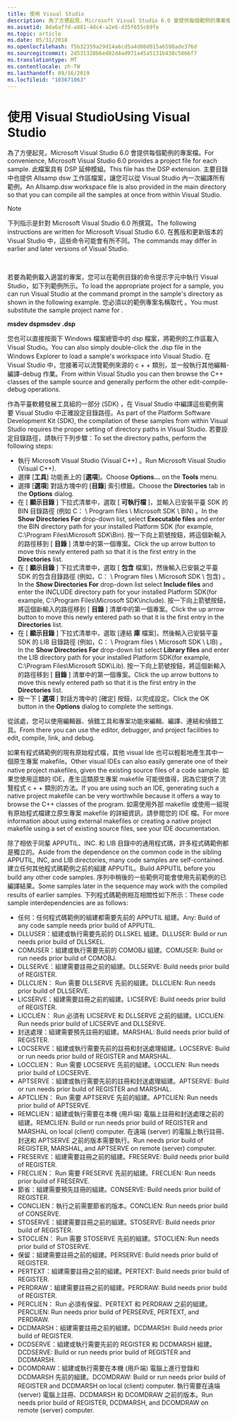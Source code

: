```yaml
---
title: 使用 Visual Studio
description: 為了方便起見，Microsoft Visual Studio 6.0 會提供每個範例的專案檔。
ms.assetid: 8da6affd-a881-4dc4-a2e6-d35f655c69fe
ms.topic: article
ms.date: 05/31/2018
ms.openlocfilehash: f5b32359a29d14a6cd5a4d08d015a6598ade376d
ms.sourcegitcommit: 2d531328b6ed82d4ad971a45a5131b430c5866f7
ms.translationtype: MT
ms.contentlocale: zh-TW
ms.lasthandoff: 09/16/2019
ms.locfileid: "103671063"
---
```

# <a name="using-visual-studio"></a><span data-ttu-id="42e7d-103">使用 Visual Studio</span><span class="sxs-lookup"><span data-stu-id="42e7d-103">Using Visual Studio</span></span>

<span data-ttu-id="42e7d-104">為了方便起見，Microsoft Visual Studio 6.0 會提供每個範例的專案檔。</span><span class="sxs-lookup"><span data-stu-id="42e7d-104">For convenience, Microsoft Visual Studio 6.0 provides a project file for each sample.</span></span> <span data-ttu-id="42e7d-105">此檔案具有 DSP 延伸模組。</span><span class="sxs-lookup"><span data-stu-id="42e7d-105">This file has the DSP extension.</span></span> <span data-ttu-id="42e7d-106">主要目錄中也提供 Allsamp dsw 工作區檔案，讓您可以從 Visual Studio 內一次編譯所有範例。</span><span class="sxs-lookup"><span data-stu-id="42e7d-106">An Allsamp.dsw workspace file is also provided in the main directory so that you can compile all the samples at once from within Visual Studio.</span></span>

> [!Note]  
> <span data-ttu-id="42e7d-107">下列指示是針對 Microsoft Visual Studio 6.0 所撰寫。</span><span class="sxs-lookup"><span data-stu-id="42e7d-107">The following instructions are written for Microsoft Visual Studio 6.0.</span></span> <span data-ttu-id="42e7d-108">在舊版和更新版本的 Visual Studio 中，這些命令可能會有所不同。</span><span class="sxs-lookup"><span data-stu-id="42e7d-108">The commands may differ in earlier and later versions of Visual Studio.</span></span>

 

<span data-ttu-id="42e7d-109">若要為範例載入適當的專案，您可以在範例目錄的命令提示字元中執行 Visual Studio，如下列範例所示。</span><span class="sxs-lookup"><span data-stu-id="42e7d-109">To load the appropriate project for a sample, you can run Visual Studio at the command prompt in the sample's directory as shown in the following example.</span></span> <span data-ttu-id="42e7d-110">您必須以的範例專案名稱取代 **<project name>** 。</span><span class="sxs-lookup"><span data-stu-id="42e7d-110">You must substitute the sample project name for **<project name>**.</span></span>

<span data-ttu-id="42e7d-111">**msdev <project name> dsp**</span><span class="sxs-lookup"><span data-stu-id="42e7d-111">**msdev <project name>.dsp**</span></span>

<span data-ttu-id="42e7d-112">您也可以直接按兩下 Windows 檔案總管中的 dsp 檔案，將範例的工作區載入 Visual Studio。</span><span class="sxs-lookup"><span data-stu-id="42e7d-112">You can also simply double-click the .dsp file in the Windows Explorer to load a sample's workspace into Visual Studio.</span></span> <span data-ttu-id="42e7d-113">在 Visual Studio 中，您接著可以流覽範例來源的 c + + 類別，並一般執行其他編輯-編譯-debug 作業。</span><span class="sxs-lookup"><span data-stu-id="42e7d-113">From within Visual Studio you can then browse the C++ classes of the sample source and generally perform the other edit-compile-debug operations.</span></span>

<span data-ttu-id="42e7d-114">作為平臺軟體發展工具組的一部分 (SDK) ，在 Visual Studio 中編譯這些範例需要 Visual Studio 中正確設定目錄路徑。</span><span class="sxs-lookup"><span data-stu-id="42e7d-114">As part of the Platform Software Development Kit (SDK), the compilation of these samples from within Visual Studio requires the proper setting of directory paths in Visual Studio.</span></span> <span data-ttu-id="42e7d-115">若要設定目錄路徑，請執行下列步驟：</span><span class="sxs-lookup"><span data-stu-id="42e7d-115">To set the directory paths, perform the following steps:</span></span>

-   <span data-ttu-id="42e7d-116">執行 Microsoft Visual Studio (Visual C++) 。</span><span class="sxs-lookup"><span data-stu-id="42e7d-116">Run Microsoft Visual Studio (Visual C++).</span></span>
-   <span data-ttu-id="42e7d-117">選擇 [**工具**] 功能表上的 [**選項**]。</span><span class="sxs-lookup"><span data-stu-id="42e7d-117">Choose **Options...** on the **Tools** menu.</span></span>
-   <span data-ttu-id="42e7d-118">選擇 [**選項**] 對話方塊中的 [**目錄**] 索引標籤。</span><span class="sxs-lookup"><span data-stu-id="42e7d-118">Choose the **Directories** tab in the **Options** dialog.</span></span>
-   <span data-ttu-id="42e7d-119">在 [ **顯示目錄** ] 下拉式清單中，選取 [ **可執行檔** ]，並輸入已安裝平臺 SDK 的 BIN 目錄路徑 (例如 C： \\ Program files \\ Microsoft SDK \\ BIN) 。</span><span class="sxs-lookup"><span data-stu-id="42e7d-119">In the **Show Directories For** drop-down list, select **Executable files** and enter the BIN directory path for your installed Platform SDK (for example, C:\\Program Files\\Microsoft SDK\\Bin).</span></span> <span data-ttu-id="42e7d-120">按一下向上箭號按鈕，將這個新輸入的路徑移到 [ **目錄** ] 清單中的第一個專案。</span><span class="sxs-lookup"><span data-stu-id="42e7d-120">Click the up arrow button to move this newly entered path so that it is the first entry in the **Directories** list.</span></span>
-   <span data-ttu-id="42e7d-121">在 [ **顯示目錄** ] 下拉式清單中，選取 [ **包含** 檔案]，然後輸入已安裝之平臺 SDK 的包含目錄路徑 (例如，C： \\ Program files \\ Microsoft SDK \\ 包含) 。</span><span class="sxs-lookup"><span data-stu-id="42e7d-121">In the **Show Directories For** drop-down list select **Include files** and enter the INCLUDE directory path for your installed Platform SDK(for example, C:\\Program Files\\Microsoft SDK\\include).</span></span> <span data-ttu-id="42e7d-122">按一下向上箭號按鈕，將這個新輸入的路徑移到 [ **目錄** ] 清單中的第一個專案。</span><span class="sxs-lookup"><span data-stu-id="42e7d-122">Click the up arrow button to move this newly entered path so that it is the first entry in the **Directories** list.</span></span>
-   <span data-ttu-id="42e7d-123">在 [ **顯示目錄** ] 下拉式清單中，選取 [連結 **庫** 檔案]，然後輸入已安裝平臺 SDK 的 LIB 目錄路徑 (例如，C： \\ Program files \\ Microsoft SDK \\ LIB) 。</span><span class="sxs-lookup"><span data-stu-id="42e7d-123">In the **Show Directories For** drop-down list select **Library files** and enter the LIB directory path for your installed Platform SDK(for example, C:\\Program Files\\Microsoft SDK\\Lib).</span></span> <span data-ttu-id="42e7d-124">按一下向上箭號按鈕，將這個新輸入的路徑移到 [ **目錄** ] 清單中的第一個專案。</span><span class="sxs-lookup"><span data-stu-id="42e7d-124">Click the up arrow buttons to move this newly entered path so that it is the first entry in the **Directories** list.</span></span>
-   <span data-ttu-id="42e7d-125">按一下 [ **選項** ] 對話方塊中的 [確定] 按鈕，以完成設定。</span><span class="sxs-lookup"><span data-stu-id="42e7d-125">Click the OK button in the **Options** dialog to complete the settings.</span></span>

<span data-ttu-id="42e7d-126">從該處，您可以使用編輯器、偵錯工具和專案功能來編輯、編譯、連結和偵錯工具。</span><span class="sxs-lookup"><span data-stu-id="42e7d-126">From there you can use the editor, debugger, and project facilities to edit, compile, link, and debug.</span></span>

<span data-ttu-id="42e7d-127">如果有程式碼範例的現有原始程式檔，其他 visual Ide 也可以輕鬆地產生其中一個原生專案 makefile。</span><span class="sxs-lookup"><span data-stu-id="42e7d-127">Other visual IDEs can also easily generate one of their native project makefiles, given the existing source files of a code sample.</span></span> <span data-ttu-id="42e7d-128">如果您使用這類的 IDE，產生這類原生專案 makefile 可能很值得，因為它提供了流覽程式 c + + 類別的方法。</span><span class="sxs-lookup"><span data-stu-id="42e7d-128">If you are using such an IDE, generating such a native project makefile can be very worthwhile because it offers a way to browse the C++ classes of the program.</span></span> <span data-ttu-id="42e7d-129">如需使用外部 makefile 或使用一組現有原始程式檔建立原生專案 makefile 的詳細資訊，請參閱您的 IDE 檔。</span><span class="sxs-lookup"><span data-stu-id="42e7d-129">For more information about using external makefiles or creating a native project makefile using a set of existing source files, see your IDE documentation.</span></span>

<span data-ttu-id="42e7d-130">除了相依于同輩 APPUTIL、INC. 和 LIB 目錄中的通用程式碼，許多程式碼範例都是獨立的。</span><span class="sxs-lookup"><span data-stu-id="42e7d-130">Aside from the dependence on the common code in the sibling APPUTIL, INC, and LIB directories, many code samples are self-contained.</span></span> <span data-ttu-id="42e7d-131">建立任何其他程式碼範例之前的組建 APPUTIL。</span><span class="sxs-lookup"><span data-stu-id="42e7d-131">Build APPUTIL before you build any other code samples.</span></span> <span data-ttu-id="42e7d-132">序列中稍後的一些範例可能會使用先前範例的已編譯結果。</span><span class="sxs-lookup"><span data-stu-id="42e7d-132">Some samples later in the sequence may work with the compiled results of earlier samples.</span></span> <span data-ttu-id="42e7d-133">下列程式碼範例相互相關性如下所示：</span><span class="sxs-lookup"><span data-stu-id="42e7d-133">These code sample interdependencies are as follows:</span></span>

-   <span data-ttu-id="42e7d-134">任何：任何程式碼範例的組建都需要先前的 APPUTIL 組建。</span><span class="sxs-lookup"><span data-stu-id="42e7d-134">Any: Build of any code sample needs prior build of APPUTIL.</span></span>
-   <span data-ttu-id="42e7d-135">DLLUSER：組建或執行需要先前的 DLLSKEL 組建。</span><span class="sxs-lookup"><span data-stu-id="42e7d-135">DLLUSER: Build or run needs prior build of DLLSKEL.</span></span>
-   <span data-ttu-id="42e7d-136">COMUSER：組建或執行需要先前的 COMOBJ 組建。</span><span class="sxs-lookup"><span data-stu-id="42e7d-136">COMUSER: Build or run needs prior build of COMOBJ.</span></span>
-   <span data-ttu-id="42e7d-137">DLLSERVE：組建需要註冊之前的組建。</span><span class="sxs-lookup"><span data-stu-id="42e7d-137">DLLSERVE: Build needs prior build of REGISTER.</span></span>
-   <span data-ttu-id="42e7d-138">DLLCLIEN： Run 需要 DLLSERVE 先前的組建。</span><span class="sxs-lookup"><span data-stu-id="42e7d-138">DLLCLIEN: Run needs prior build of DLLSERVE.</span></span>
-   <span data-ttu-id="42e7d-139">LICSERVE：組建需要註冊之前的組建。</span><span class="sxs-lookup"><span data-stu-id="42e7d-139">LICSERVE: Build needs prior build of REGISTER.</span></span>
-   <span data-ttu-id="42e7d-140">LICCLIEN： Run 必須有 LICSERVE 和 DLLSERVE 之前的組建。</span><span class="sxs-lookup"><span data-stu-id="42e7d-140">LICCLIEN: Run needs prior build of LICSERVE and DLLSERVE.</span></span>
-   <span data-ttu-id="42e7d-141">封送處理：組建需要預先註冊的組建。</span><span class="sxs-lookup"><span data-stu-id="42e7d-141">MARSHAL: Build needs prior build of REGISTER.</span></span>
-   <span data-ttu-id="42e7d-142">LOCSERVE：組建或執行需要先前的註冊和封送處理組建。</span><span class="sxs-lookup"><span data-stu-id="42e7d-142">LOCSERVE: Build or run needs prior build of REGISTER and MARSHAL.</span></span>
-   <span data-ttu-id="42e7d-143">LOCCLIEN： Run 需要 LOCSERVE 先前的組建。</span><span class="sxs-lookup"><span data-stu-id="42e7d-143">LOCCLIEN: Run needs prior build of LOCSERVE.</span></span>
-   <span data-ttu-id="42e7d-144">APTSERVE：組建或執行需要先前的註冊和封送處理組建。</span><span class="sxs-lookup"><span data-stu-id="42e7d-144">APTSERVE: Build or run needs prior build of REGISTER and MARSHAL.</span></span>
-   <span data-ttu-id="42e7d-145">APTCLIEN： Run 需要 APTSERVE 先前的組建。</span><span class="sxs-lookup"><span data-stu-id="42e7d-145">APTCLIEN: Run needs prior build of APTSERVE.</span></span>
-   <span data-ttu-id="42e7d-146">REMCLIEN：組建或執行需要在本機 (用戶端) 電腦上註冊和封送處理之前的組建。</span><span class="sxs-lookup"><span data-stu-id="42e7d-146">REMCLIEN: Build or run needs prior build of REGISTER and MARSHAL on local (client) computer.</span></span> <span data-ttu-id="42e7d-147">在遠端 (server) 的電腦上執行註冊、封送和 APTSERVE 之前的版本需要執行。</span><span class="sxs-lookup"><span data-stu-id="42e7d-147">Run needs prior build of REGISTER, MARSHAL, and APTSERVE on remote (server) computer.</span></span>
-   <span data-ttu-id="42e7d-148">FRESERVE：組建需要註冊之前的組建。</span><span class="sxs-lookup"><span data-stu-id="42e7d-148">FRESERVE: Build needs prior build of REGISTER.</span></span>
-   <span data-ttu-id="42e7d-149">FRECLIEN： Run 需要 FRESERVE 先前的組建。</span><span class="sxs-lookup"><span data-stu-id="42e7d-149">FRECLIEN: Run needs prior build of FRESERVE.</span></span>
-   <span data-ttu-id="42e7d-150">節省：組建需要預先註冊的組建。</span><span class="sxs-lookup"><span data-stu-id="42e7d-150">CONSERVE: Build needs prior build of REGISTER.</span></span>
-   <span data-ttu-id="42e7d-151">CONCLIEN：執行之前需要節省的版本。</span><span class="sxs-lookup"><span data-stu-id="42e7d-151">CONCLIEN: Run needs prior build of CONSERVE.</span></span>
-   <span data-ttu-id="42e7d-152">STOSERVE：組建需要註冊之前的組建。</span><span class="sxs-lookup"><span data-stu-id="42e7d-152">STOSERVE: Build needs prior build of REGISTER.</span></span>
-   <span data-ttu-id="42e7d-153">STOCLIEN： Run 需要 STOSERVE 先前的組建。</span><span class="sxs-lookup"><span data-stu-id="42e7d-153">STOCLIEN: Run needs prior build of STOSERVE.</span></span>
-   <span data-ttu-id="42e7d-154">保留：組建需要註冊之前的組建。</span><span class="sxs-lookup"><span data-stu-id="42e7d-154">PERSERVE: Build needs prior build of REGISTER.</span></span>
-   <span data-ttu-id="42e7d-155">PERTEXT：組建需要註冊之前的組建。</span><span class="sxs-lookup"><span data-stu-id="42e7d-155">PERTEXT: Build needs prior build of REGISTER.</span></span>
-   <span data-ttu-id="42e7d-156">PERDRAW：組建需要註冊之前的組建。</span><span class="sxs-lookup"><span data-stu-id="42e7d-156">PERDRAW: Build needs prior build of REGISTER.</span></span>
-   <span data-ttu-id="42e7d-157">PERCLIEN： Run 必須有保留、PERTEXT 和 PERDRAW 之前的組建。</span><span class="sxs-lookup"><span data-stu-id="42e7d-157">PERCLIEN: Run needs prior build of PERSERVE, PERTEXT, and PERDRAW.</span></span>
-   <span data-ttu-id="42e7d-158">DCDMARSH：組建需要註冊之前的組建。</span><span class="sxs-lookup"><span data-stu-id="42e7d-158">DCDMARSH: Build needs prior build of REGISTER.</span></span>
-   <span data-ttu-id="42e7d-159">DCDSERVE：組建或執行需要先前的 REGISTER 和 DCDMARSH 組建。</span><span class="sxs-lookup"><span data-stu-id="42e7d-159">DCDSERVE: Build or run needs prior build of REGISTER and DCDMARSH.</span></span>
-   <span data-ttu-id="42e7d-160">DCOMDRAW：組建或執行需要在本機 (用戶端) 電腦上進行登錄和 DCDMARSH 先前的組建。</span><span class="sxs-lookup"><span data-stu-id="42e7d-160">DCOMDRAW: Build or run needs prior build of REGISTER and DCDMARSH on local (client) computer.</span></span> <span data-ttu-id="42e7d-161">執行需要在遠端 (server) 電腦上註冊、DCDMARSH 和 DCOMDRAW 之前的版本。</span><span class="sxs-lookup"><span data-stu-id="42e7d-161">Run needs prior build of REGISTER, DCDMARSH, and DCOMDRAW on remote (server) computer.</span></span>

 

 




